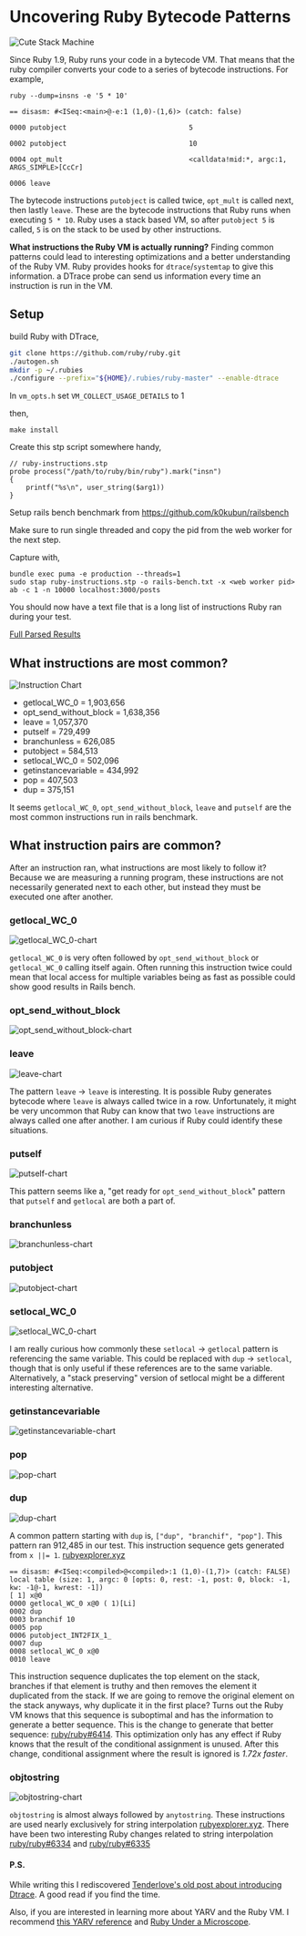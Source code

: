 # Uncovering Ruby Bytecode Patterns

![Cute Stack Machine](/cute-stack-machine.jpg)

Since Ruby 1.9, Ruby runs your code in a bytecode VM. That means that the ruby compiler converts your code to a series of bytecode instructions. For example,

```text
ruby --dump=insns -e '5 * 10'

== disasm: #<ISeq:<main>@-e:1 (1,0)-(1,6)> (catch: false)

0000 putobject                              5

0002 putobject                              10

0004 opt_mult                               <calldata!mid:*, argc:1, ARGS_SIMPLE>[CcCr]

0006 leave
```

The bytecode instructions `putobject` is called twice, `opt_mult` is called next, then lastly `leave`. These are the bytecode instructions that Ruby runs when executing `5 * 10`. Ruby uses a stack based VM, so after `putobject 5` is called, `5` is on the stack to be used by other instructions.

**What instructions the Ruby VM is actually running?** Finding common patterns could lead to interesting optimizations and a better understanding of the Ruby VM. Ruby provides hooks for `dtrace`/`systemtap` to give this information. a DTrace probe can send us information every time an instruction is run in the VM.

## Setup

build Ruby with DTrace,

```bash
git clone https://github.com/ruby/ruby.git
./autogen.sh
mkdir -p ~/.rubies
./configure --prefix="${HOME}/.rubies/ruby-master" --enable-dtrace
```

In `vm_opts.h` set `VM_COLLECT_USAGE_DETAILS` to 1

then,

```
make install
```

Create this stp script somewhere handy,

```
// ruby-instructions.stp
probe process("/path/to/ruby/bin/ruby").mark("insn")
{
    printf("%s\n", user_string($arg1))
}
```

Setup rails bench benchmark from https://github.com/k0kubun/railsbench

Make sure to run single threaded and copy the pid from the web worker for the next step.

Capture with,

```
bundle exec puma -e production --threads=1
sudo stap ruby-instructions.stp -o rails-bench.txt -x <web worker pid>
ab -c 1 -n 10000 localhost:3000/posts
```

You should now have a text file that is a long list of instructions Ruby ran during your test.

[Full Parsed Results](https://gist.github.com/HParker/65c9ada9614301526a182b58be4f86fd)

## What instructions are most common?

![Instruction Chart](/instruction-chart.png)

* getlocal_WC_0 = 1,903,656
* opt_send_without_block = 1,638,356
* leave = 1,057,370
* putself = 729,499
* branchunless = 626,085
* putobject = 584,513
* setlocal_WC_0 = 502,096
* getinstancevariable = 434,992
* pop = 407,503
* dup = 375,151

It seems `getlocal_WC_0`, `opt_send_without_block`, `leave` and `putself` are the most common instructions run in rails benchmark.

## What instruction pairs are common?

After an instruction ran, what instructions are most likely to follow it? Because we are measuring a running program, these instructions are not necessarily generated next to each other, but instead they must be executed one after another.

### getlocal_WC_0

![getlocal_WC_0-chart](/getlocal_WC_0-chart.png)

`getlocal_WC_0` is very often followed by `opt_send_without_block` or `getlocal_WC_0` calling itself again. Often running this instruction twice could mean that local access for multiple variables being as fast as possible could show good results in Rails bench.

### opt_send_without_block

![opt_send_without_block-chart](/opt_send_without_block-chart.png)

### leave

![leave-chart](/leave-chart.png)

The pattern `leave` -> `leave` is interesting. It is possible Ruby generates bytecode where `leave` is always called twice in a row. Unfortunately, it might be very uncommon that Ruby can know that two `leave` instructions are always called one after another. I am curious if Ruby could identify these situations.

### putself

![putself-chart](/putself-chart.png)

This pattern seems like a, "get ready for `opt_send_without_block`" pattern that `putself` and `getlocal` are both a part of.

### branchunless

![branchunless-chart](/branchunless-chart.png)

### putobject

![putobject-chart](/putobject-chart.png)

### setlocal_WC_0

![setlocal_WC_0-chart](/setlocal_wc_0-chart.png)

I am really curious how commonly these `setlocal` -> `getlocal` pattern is referencing the same variable. This could be replaced with `dup` -> `setlocal`, though that is only useful if these references are to the same variable. Alternatively, a "stack preserving" version of setlocal might be a different interesting alternative.

### getinstancevariable

![getinstancevariable-chart](/getinstancevariable-chart.png)

### pop

![pop-chart](/pop-chart.png)

### dup

![dup-chart](/dup-chart.png)

A common pattern starting with `dup` is, `["dup", "branchif", "pop"]`. This pattern ran 912,485 in our test. This instruction sequence gets generated from `x ||= 1`. [rubyexplorer.xyz](http://www.rubyexplorer.xyz/explores?code=x+%7C%7C%3D+1&coverage_enabled=true&debug_frozen_string_literal=false&frozen_string_literal=false&inline_const_cache=true&instructions_unification=false&operands_unification=true&peephole_optimization=true&specialized_instruction=true&stack_caching=false&tailcall_optimization=false)

```text
== disasm: #<ISeq:<compiled>@<compiled>:1 (1,0)-(1,7)> (catch: FALSE)
local table (size: 1, argc: 0 [opts: 0, rest: -1, post: 0, block: -1, kw: -1@-1, kwrest: -1])
[ 1] x@0
0000 getlocal_WC_0 x@0 ( 1)[Li]
0002 dup
0003 branchif 10
0005 pop
0006 putobject_INT2FIX_1_
0007 dup
0008 setlocal_WC_0 x@0
0010 leave
```

This instruction sequence duplicates the top element on the stack, branches if that element is truthy and then removes the element it duplicated from the stack. If we are going to remove the original element on the stack anyways, why duplicate it in the first place? Turns out the Ruby VM knows that this sequence is suboptimal and has the information to generate a better sequence. This is the change to generate that better sequence: [ruby/ruby#6414](https://github.com/ruby/ruby/pull/6414). This optimization only has any effect if Ruby knows that the result of the conditional assignment is unused. After this change, conditional assignment where the result is ignored is *1.72x faster*.

### objtostring

![objtostring-chart](/objtostring-chart.png)

`objtostring` is almost always followed by `anytostring`. These instructions are used nearly exclusively for string interpolation [rubyexplorer.xyz](https://www.rubyexplorer.xyz/explores?code=%22%23%7B123%7D%22&coverage_enabled=true&debug_frozen_string_literal=false&frozen_string_literal=false&inline_const_cache=true&instructions_unification=false&operands_unification=true&peephole_optimization=true&specialized_instruction=true&stack_caching=false&tailcall_optimization=false). There have been two interesting Ruby changes related to string interpolation [ruby/ruby#6334](https://github.com/ruby/ruby/pull/6334) and [ruby/ruby#6335](https://github.com/ruby/ruby/pull/6335)

#### P.S.

While writing this I rediscovered [Tenderlove's old post about introducing Dtrace](http://tenderlovemaking.com/2011/12/05/profiling-rails-startup-with-dtrace.html). A good read if you find the time.

Also, if you are interested in learning more about YARV and the Ruby VM. I recommend [this YARV reference](https://kddnewton.com/yarv/) and [Ruby Under a Microscope](https://nostarch.com/rum).